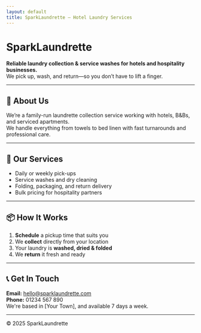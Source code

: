 ```yaml
---
layout: default
title: SparkLaundrette – Hotel Laundry Services
---
```


# SparkLaundrette

**Reliable laundry collection & service washes for hotels and hospitality businesses.**  
We pick up, wash, and return—so you don’t have to lift a finger.

---

## 🧺 About Us

We’re a family-run laundrette collection service working with hotels, B&Bs, and serviced apartments.  
We handle everything from towels to bed linen with fast turnarounds and professional care.

---

## 🧼 Our Services

- Daily or weekly pick-ups
- Service washes and dry cleaning
- Folding, packaging, and return delivery
- Bulk pricing for hospitality partners

---

## 📦 How It Works

1. **Schedule** a pickup time that suits you
2. We **collect** directly from your location
3. Your laundry is **washed, dried & folded**
4. We **return** it fresh and ready

---

## 📞 Get In Touch

**Email:** hello@sparklaundrette.com  
**Phone:** 01234 567 890  
We're based in [Your Town], and available 7 days a week.

---

&copy; 2025 SparkLaundrette
